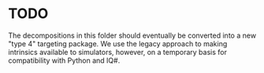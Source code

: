 # TODO

The decompositions in this folder should eventually be converted into a new "type 4" targeting package.
We use the legacy approach to making intrinsics available to simulators, however, on a temporary basis for compatibility with Python and IQ#.
